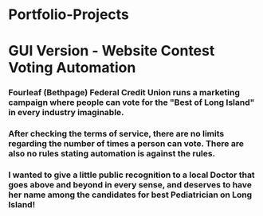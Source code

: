 # Portfolio-Projects  

# GUI Version - Website Contest Voting Automation  

### Fourleaf (Bethpage) Federal Credit Union runs a marketing campaign where people can vote for the "Best of Long Island" in every industry imaginable. 

### After checking the terms of service, there are no limits regarding the number of times a person can vote. There are also no rules stating automation is against the rules.  

### I wanted to give a little public recognition to a local Doctor that goes above and beyond in every sense, and deserves to have her name among the candidates for best Pediatrician on Long Island!

